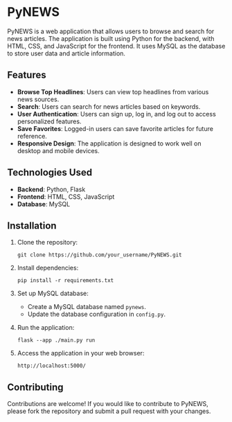 # PyNEWS

PyNEWS is a web application that allows users to browse and search for news articles. The application is built using Python for the backend, with HTML, CSS, and JavaScript for the frontend. It uses MySQL as the database to store user data and article information.

## Features

- **Browse Top Headlines**: Users can view top headlines from various news sources.
- **Search**: Users can search for news articles based on keywords.
- **User Authentication**: Users can sign up, log in, and log out to access personalized features.
- **Save Favorites**: Logged-in users can save favorite articles for future reference.
- **Responsive Design**: The application is designed to work well on desktop and mobile devices.

## Technologies Used

- **Backend**: Python, Flask
- **Frontend**: HTML, CSS, JavaScript
- **Database**: MySQL

## Installation

1. Clone the repository:

   ```
   git clone https://github.com/your_username/PyNEWS.git
   ```

2. Install dependencies:

   ```
   pip install -r requirements.txt
   ```

3. Set up MySQL database:

   - Create a MySQL database named `pynews`.
   - Update the database configuration in `config.py`.

4. Run the application:

   ```
   flask --app ./main.py run
   ```

5. Access the application in your web browser:

   ```
   http://localhost:5000/
   ```

## Contributing

Contributions are welcome! If you would like to contribute to PyNEWS, please fork the repository and submit a pull request with your changes.
